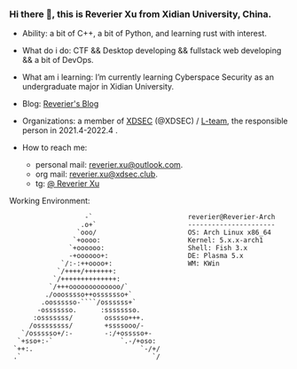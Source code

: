 ### Hi there 👋, this is Reverier Xu from Xidian University, China.

- Ability: a bit of C++, a bit of Python, and learning rust with interest.
- What do i do: CTF && Desktop developing && fullstack web developing && a bit of DevOps.
- What am i learning: I’m currently learning Cyberspace Security as an undergraduate major in Xidian University.
- Blog: [Reverier's Blog](https://www.wootec.top/)

- Organizations: a member of [XDSEC](https://xdsec.org/) (@XDSEC) / [L-team](https://l.xdsec.org/), the responsible person in 2021.4-2022.4 .

- How to reach me: 
  - personal mail: [reverier.xu@outlook.com](mailto:reverier.xu@outlook.com).
  - org mail: [reverier.xu@xdsec.club](mailto:reverier.xu@xdsec.club).
  - tg: [@ Reverier Xu](https://t.me/reverier)

Working Environment:

```
                   -`                        reverier@Reverier-Arch 
                  .o+`                       ---------------------- 
                 `ooo/                       OS: Arch Linux x86_64 
                `+oooo:                      Kernel: 5.x.x-arch1
               `+oooooo:                     Shell: Fish 3.x
               -+oooooo+:                    DE: Plasma 5.x
             `/:-:++oooo+:                   WM: KWin 
            `/++++/+++++++:              
           `/++++++++++++++:             
          `/+++ooooooooooooo/`           
         ./ooosssso++osssssso+`          
        .oossssso-````/ossssss+`         
       -osssssso.      :ssssssso.        
      :osssssss/        osssso+++.       
     /ossssssss/        +ssssooo/-       
   `/ossssso+/:-        -:/+osssso+-     
  `+sso+:-`                 `.-/+oso:    
 `++:.                           `-/+/   
 .`                                 `/   
```
